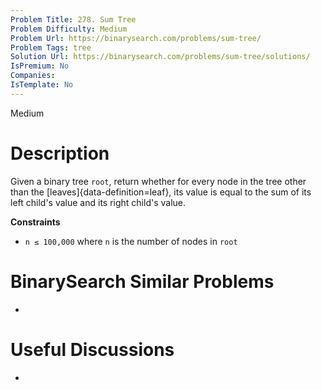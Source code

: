 ```yaml
---
Problem Title: 278. Sum Tree
Problem Difficulty: Medium
Problem Url: https://binarysearch.com/problems/sum-tree/
Problem Tags: tree
Solution Url: https://binarysearch.com/problems/sum-tree/solutions/
IsPremium: No
Companies: 
IsTemplate: No
---
```


<span style="color: ;">Medium</span>

# Description

Given a binary tree `root`, return whether for every node in the tree other than the [leaves]{data-definition=leaf}, its value is equal to the sum of its left child's value and its right child's value.

**Constraints**
- `n ≤ 100,000` where `n` is the number of nodes in `root`

# BinarySearch Similar Problems

- []()

# Useful Discussions

- []()
